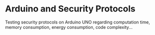 # Arduino and Security Protocols
Testing security protocols on Arduino UNO regarding computation time, memory consumption, energy consumption, code complexity...

